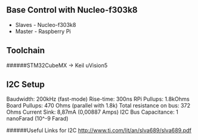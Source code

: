 Base Control with Nucleo-f303k8
------------
- Slaves - Nucleo-f303k8
- Master - Raspberry Pi


Toolchain
------------
######STM32CubeMX -> Keil uVision5

I2C Setup
------------
Baudwidth: 200kHz (fast-mode)
Rise-time: 300ns
RPi Pullups: 1.8kOhms
Board Pullups: 470 Ohms (parallel with 1.8k)
Total resistance on bus: 372 Ohms
Current Sink: 8,87mA (0,00887 Amps)
I2C Bus Capacitance: 1 nanoFarad (10^-9 Farad)

######Useful Links for I2C
	http://www.ti.com/lit/an/slva689/slva689.pdf
